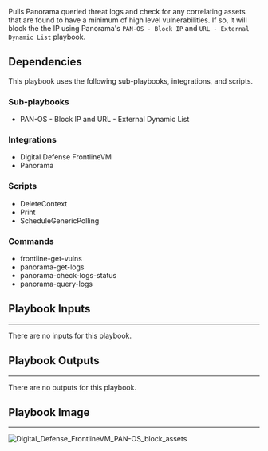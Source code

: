 Pulls Panorama queried threat logs and check for any correlating assets that are found to have a minimum of high level vulnerabilities. If so, it will block the the IP using Panorama's `PAN-OS - Block IP` and `URL - External Dynamic List` playbook.

## Dependencies
This playbook uses the following sub-playbooks, integrations, and scripts.

### Sub-playbooks
* PAN-OS - Block IP and URL - External Dynamic List

### Integrations
* Digital Defense FrontlineVM
* Panorama

### Scripts
* DeleteContext
* Print
* ScheduleGenericPolling

### Commands
* frontline-get-vulns
* panorama-get-logs
* panorama-check-logs-status
* panorama-query-logs

## Playbook Inputs
---
There are no inputs for this playbook.

## Playbook Outputs
---
There are no outputs for this playbook.

## Playbook Image
---
![Digital_Defense_FrontlineVM_PAN-OS_block_assets](../../doc_files/Digital_Defense_FrontlineVM_PAN-OS_block_assets.png)
